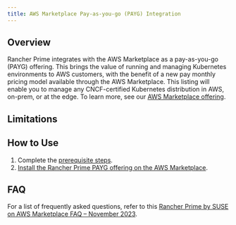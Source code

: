```yaml
---
title: AWS Marketplace Pay-as-you-go (PAYG) Integration
---
```


<head>
  <link rel="canonical" href="https://ranchermanager.docs.rancher.com/pages-for-subheaders/aws-marketplace-payg-integration"/>
</head>

## Overview

Rancher Prime integrates with the AWS Marketplace as a pay-as-you-go (PAYG) offering. This brings the value of running and managing Kubernetes environments to AWS customers, with the benefit of a new pay monthly pricing model available through the AWS Marketplace. This listing will enable you to manage any CNCF-certified Kubernetes
distribution in AWS, on-prem, or at the edge. To learn more, see our [AWS Marketplace offering](https://aws.amazon.com/marketplace/pp/prodview-f2bvszurj2p2c?sr=0-2&ref_=beagle&applicationId=AWSMPContessa).

## Limitations

## How to Use

1. Complete the [prerequisite steps](../integrations-in-rancher/cloud-marketplace/aws-marketplace-payg-integration/rancher-prime-aws.md).
2. [Install the Rancher Prime PAYG offering on the AWS Marketplace](../integrations-in-rancher/cloud-marketplace/aws-marketplace-payg-integration/installing-rancher-prime.md).

## FAQ

For a list of frequently asked questions, refer to this [Rancher Prime by SUSE on AWS Marketplace FAQ – November 2023](https://suse.imagerelay.com/share/02f3aa9b4faa4aefb829b6d4d3f25980).
